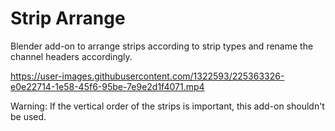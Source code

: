 # Strip Arrange

Blender add-on to arrange strips according to strip types and rename the channel headers accordingly.


https://user-images.githubusercontent.com/1322593/225363326-e0e22714-1e58-45f6-95be-7e9e2d1f4071.mp4


Warning: If the vertical order of the strips is important, this add-on shouldn't be used.
